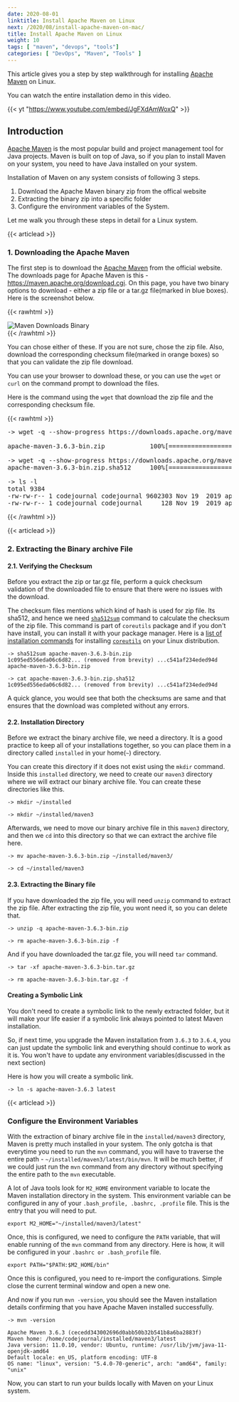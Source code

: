 ```yaml
---
date: 2020-08-01
linktitle: Install Apache Maven on Linux
next: /2020/08/install-apache-maven-on-mac/
title: Install Apache Maven on Linux
weight: 10
tags: [ "maven", "devops", "tools"]
categories: [ "DevOps", "Maven", "Tools" ]
---
```


This article gives you a step by step walkthrough for installing [Apache Maven][1] on Linux. 

You can watch the entire installation demo in this video.

{{< yt "https://www.youtube.com/embed/JgFXdAmWoxQ" >}}





## Introduction

[Apache Maven][1] is the most popular build and project management tool for Java projects. Maven is built on top of Java, so if you plan to install Maven on your system, you need to have Java installed on your system.

Installation of Maven on any system consists of following 3 steps.

1. Download the Apache Maven binary zip from the offical website
2. Extracting the binary zip into a specific folder
3. Configure the environment variables of the System.

Let me walk you through these steps in detail for a Linux system.




{{< articlead >}}

### 1. Downloading the Apache Maven

The first step is to download the [Apache Maven][1] from the official website. The downloads page for Apache Maven is this - https://maven.apache.org/download.cgi. On this page, you have two binary options to download - either a zip file or a tar.gz file(marked in blue boxes). Here is the screenshot below.

{{< rawhtml >}}
<div class="image">
    <img src="/images/2020/08/001-maven-install-linux-mac/maven-downloads-binary.png" alt="Maven Downloads Binary" />
</div>
{{< /rawhtml >}}

You can chose either of these. If you are not sure, chose the zip file. Also, download the corresponding checksum file(marked in orange boxes) so that you can validate the zip file download.

You can use your browser to download these, or you can use the `wget` or `curl` on the command prompt to download the files.

Here is the command using the `wget` that download the zip file and the corresponding checksum file.

{{< rawhtml >}}
<pre class="code-output">
-> wget -q --show-progress https://downloads.apache.org/maven/maven-3/3.6.3/binaries/apache-maven-3.6.3-bin.zip

apache-maven-3.6.3-bin.zip            100%[============================>]   9.16M  13.5MB/s    in 0.7s    

-> wget -q --show-progress https://downloads.apache.org/maven/maven-3/3.6.3/binaries/apache-maven-3.6.3-bin.zip.sha512
apache-maven-3.6.3-bin.zip.sha512     100%[============================>]     128  --.-KB/s    in 0s

-> ls -l
total 9384
-rw-rw-r-- 1 codejournal codejournal 9602303 Nov 19  2019 apache-maven-3.6.3-bin.zip
-rw-rw-r-- 1 codejournal codejournal     128 Nov 19  2019 apache-maven-3.6.3-bin.zip.sha512
</pre>
{{< /rawhtml >}}


{{< articlead >}}

### 2. Extracting the Binary archive File

#### 2.1. Verifying the Checksum
Before you extract the zip or tar.gz file, perform a quick checksum validation of the downloaded file to ensure that there were no issues with the download.

The checksum files mentions which kind of hash is used for zip file. Its sha512, and hence we need [`sha512sum`][2] command to calculate the checksum of the zip file. This command is part of `coreutils` package and if you don't have install, you can install it with your package manager. Here is a [list of installation commands][3] for installing [`coreutils`][4] on your Linux distribution.

```
-> sha512sum apache-maven-3.6.3-bin.zip
1c095ed556eda06c6d82... (removed from brevity) ...c541af234eded94d  apache-maven-3.6.3-bin.zip

-> cat apache-maven-3.6.3-bin.zip.sha512 
1c095ed556eda06c6d82... (removed from brevity) ...c541af234eded94d
```

A quick glance, you would see that both the checksums are same and that ensures that the download was completed without any errors.



#### 2.2. Installation Directory

Before we extract the binary archive file, we need a directory. It is a good practice to keep all of your installations together, so you can place them in a directory called `installed` in your home(`~`) directory.

You can create this directory if it does not exist using the `mkdir` command. Inside this `installed` directory, we need to create our `maven3` directory where we will extract our binary archive file. You can create these directories like this.

```
-> mkdir ~/installed

-> mkdir ~/installed/maven3
```

Afterwards, we need to move our binary archive file in this `maven3` directory, and then we `cd` into this directory so that we can extract the archive file here.

```
-> mv apache-maven-3.6.3-bin.zip ~/installed/maven3/

-> cd ~/installed/maven3
```



#### 2.3. Extracting the Binary file

If you have downloaded the zip file, you will need `unzip` command to extract the zip file. After extracting the zip file, you wont need it, so you can delete that.

```
-> unzip -q apache-maven-3.6.3-bin.zip

-> rm apache-maven-3.6.3-bin.zip -f
```

And if you have downloaded the tar.gz file, you will need `tar` command.

```
-> tar -xf apache-maven-3.6.3-bin.tar.gz

-> rm apache-maven-3.6.3-bin.tar.gz -f
```



#### Creating a Symbolic Link

You don't need to create a symbolic link to the newly extracted folder, but it will make your life easier if a symbolic link always pointed to latest Maven installation.

So, if next time, you upgrade the Maven installation from `3.6.3` to `3.6.4`, you can just update the symbolic link and everything should continue to work as it is. You won't have to update any environment variables(discussed in the next section)

Here is how you will create a symbolic link.

```
-> ln -s apache-maven-3.6.3 latest
```



{{< articlead >}}

### Configure the Environment Variables

With the extraction of binary archive file in the `installed/maven3` directory, Maven is pretty much installed in your system. The only gotcha is that everytime you need to run the `mvn` command, you will have to traverse the entire path - `~/installed/maven3/latest/bin/mvn`. It will be much better, if we could just run the `mvn` command from any directory without specifying the entire path to the `mvn` executable.

A lot of Java tools look for `M2_HOME` environment variable to locate the Maven installation directory in the system. This environment variable can be configured in any of your `.bash_profile, .bashrc, .profile` file. This is the entry that you will need to put.

```
export M2_HOME="~/installed/maven3/latest"
```

Once, this is configured, we need to configure the `PATH` variable, that will enable running of the `mvn` command from any directory. Here is how, it will be configured in your `.bashrc or .bash_profile` file.

```
export PATH="$PATH:$M2_HOME/bin"
```

Once this is configured, you need to re-import the configurations. Simple close the current terminal window and open a new one.

And now if you run `mvn -version`, you should see the Maven installation details confirming that you have Apache Maven installed successfully.

```
-> mvn -version

Apache Maven 3.6.3 (cecedd343002696d0abb50b32b541b8a6ba2883f)
Maven home: /home/codejournal/installed/maven3/latest
Java version: 11.0.10, vendor: Ubuntu, runtime: /usr/lib/jvm/java-11-openjdk-amd64
Default locale: en_US, platform encoding: UTF-8
OS name: "linux", version: "5.4.0-70-generic", arch: "amd64", family: "unix"
```

Now, you can start to run your builds locally with Maven on your Linux system.

  [1]: https://maven.apache.org/
  [2]: https://linux.die.net/man/1/sha512sum
  [3]: https://command-not-found.com/sha512sum
  [4]: https://www.gnu.org/software/coreutils/manual/html_node/index.html
